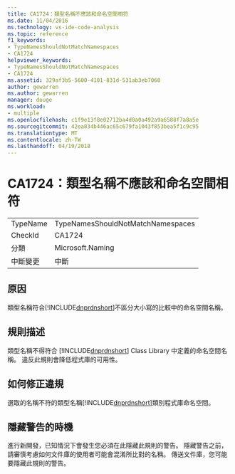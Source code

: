 ```yaml
---
title: CA1724：類型名稱不應該和命名空間相符
ms.date: 11/04/2016
ms.technology: vs-ide-code-analysis
ms.topic: reference
f1_keywords:
- TypeNamesShouldNotMatchNamespaces
- CA1724
helpviewer_keywords:
- TypeNamesShouldNotMatchNamespaces
- CA1724
ms.assetid: 329af3b5-5600-4101-831d-531ab3eb7060
author: gewarren
ms.author: gewarren
manager: douge
ms.workload:
- multiple
ms.openlocfilehash: c1f9e13f8e02712ba4d0a0a492a9a6588f7a8a5e
ms.sourcegitcommit: 42ea834b446ac65c679fa1043f853bea5f1c9c95
ms.translationtype: MT
ms.contentlocale: zh-TW
ms.lasthandoff: 04/19/2018
---
```

# <a name="ca1724-type-names-should-not-match-namespaces"></a>CA1724：類型名稱不應該和命名空間相符
|||
|-|-|
|TypeName|TypeNamesShouldNotMatchNamespaces|
|CheckId|CA1724|
|分類|Microsoft.Naming|
|中斷變更|中斷|

## <a name="cause"></a>原因
 類型名稱符合[!INCLUDE[dnprdnshort](../code-quality/includes/dnprdnshort_md.md)]不區分大小寫的比較中的命名空間名稱。

## <a name="rule-description"></a>規則描述
 類型名稱不得符合 [!INCLUDE[dnprdnshort](../code-quality/includes/dnprdnshort_md.md)] Class Library 中定義的命名空間名稱。 違反此規則會降低程式庫的可用性。

## <a name="how-to-fix-violations"></a>如何修正違規
 選取的名稱不符的類型名稱[!INCLUDE[dnprdnshort](../code-quality/includes/dnprdnshort_md.md)]類別程式庫命名空間。

## <a name="when-to-suppress-warnings"></a>隱藏警告的時機
 進行新開發，已知情況下會發生您必須在此隱藏此規則的警告。 隱藏警告之前，請審慎考慮如何文件庫的使用者可能會混淆所比對的名稱。 傳送文件庫，您可能要隱藏此規則的警告。